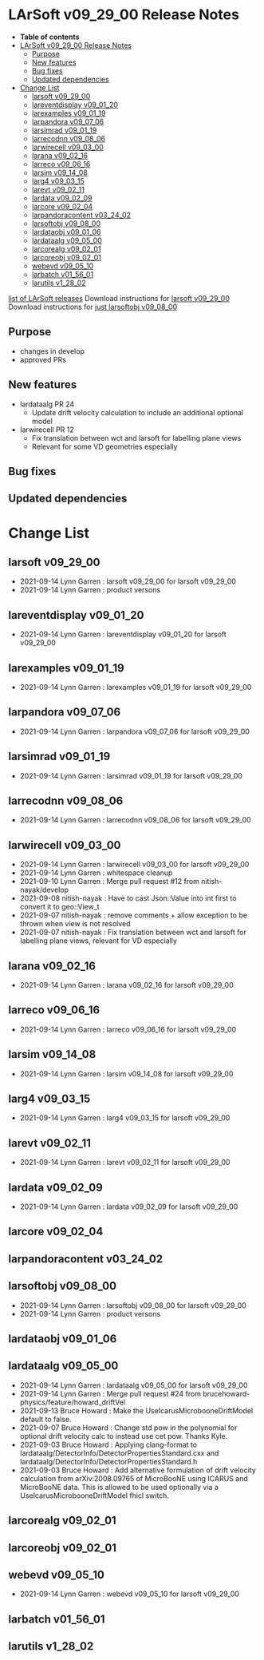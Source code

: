 LArSoft v09\_29\_00 Release Notes
======================================================================

-   **Table of contents**
-   [LArSoft v09\_29\_00 Release Notes](#LArSoft-v09_29_00-Release-Notes)
    -   [Purpose](#Purpose)
    -   [New features](#New-features)
    -   [Bug fixes](#Bug-fixes)
    -   [Updated dependencies](#Updated-dependencies)
-   [Change List](#Change-List)
    -   [larsoft v09\_29\_00](#larsoft-v09_29_00)
    -   [lareventdisplay v09\_01\_20](#lareventdisplay-v09_01_20)
    -   [larexamples v09\_01\_19](#larexamples-v09_01_19)
    -   [larpandora v09\_07\_06](#larpandora-v09_07_06)
    -   [larsimrad v09\_01\_19](#larsimrad-v09_01_19)
    -   [larrecodnn v09\_08\_06](#larrecodnn-v09_08_06)
    -   [larwirecell v09\_03\_00](#larwirecell-v09_03_00)
    -   [larana v09\_02\_16](#larana-v09_02_16)
    -   [larreco v09\_06\_16](#larreco-v09_06_16)
    -   [larsim v09\_14\_08](#larsim-v09_14_08)
    -   [larg4 v09\_03\_15](#larg4-v09_03_15)
    -   [larevt v09\_02\_11](#larevt-v09_02_11)
    -   [lardata v09\_02\_09](#lardata-v09_02_09)
    -   [larcore v09\_02\_04](#larcore-v09_02_04)
    -   [larpandoracontent v03\_24\_02](#larpandoracontent-v03_24_02)
    -   [larsoftobj v09\_08\_00](#larsoftobj-v09_08_00)
    -   [lardataobj v09\_01\_06](#lardataobj-v09_01_06)
    -   [lardataalg v09\_05\_00](#lardataalg-v09_05_00)
    -   [larcorealg v09\_02\_01](#larcorealg-v09_02_01)
    -   [larcoreobj v09\_02\_01](#larcoreobj-v09_02_01)
    -   [webevd v09\_05\_10](#webevd-v09_05_10)
    -   [larbatch v01\_56\_01](#larbatch-v01_56_01)
    -   [larutils v1\_28\_02](#larutils-v1_28_02)

[list of LArSoft releases](LArSoft_release_list)
Download instructions for [larsoft v09\_29\_00](http://scisoft.fnal.gov/scisoft/bundles/larsoft/v09_29_00/larsoft-v09_29_00.html)
Download instructions for [just larsoftobj v09\_08\_00](http://scisoft.fnal.gov/scisoft/bundles/larsoftobj/v09_08_00/larsoftobj-v09_08_00.html)

Purpose
--------------------

-   changes in develop
-   approved PRs

New features
------------------------------

-   lardataalg PR 24
    -   Update drift velocity calculation to include an additional optional model
-   larwirecell PR 12
    -   Fix translation between wct and larsoft for labelling plane views
    -   Relevant for some VD geometries especially

Bug fixes
------------------------

Updated dependencies
----------------------------------------------

Change List
============================

larsoft v09\_29\_00
------------------------------------------

-   2021-09-14 Lynn Garren : larsoft v09\_29\_00 for larsoft v09\_29\_00
-   2021-09-14 Lynn Garren : product versons

lareventdisplay v09\_01\_20
----------------------------------------------------------

-   2021-09-14 Lynn Garren : lareventdisplay v09\_01\_20 for larsoft v09\_29\_00

larexamples v09\_01\_19
--------------------------------------------------

-   2021-09-14 Lynn Garren : larexamples v09\_01\_19 for larsoft v09\_29\_00

larpandora v09\_07\_06
------------------------------------------------

-   2021-09-14 Lynn Garren : larpandora v09\_07\_06 for larsoft v09\_29\_00

larsimrad v09\_01\_19
----------------------------------------------

-   2021-09-14 Lynn Garren : larsimrad v09\_01\_19 for larsoft v09\_29\_00

larrecodnn v09\_08\_06
------------------------------------------------

-   2021-09-14 Lynn Garren : larrecodnn v09\_08\_06 for larsoft v09\_29\_00

larwirecell v09\_03\_00
--------------------------------------------------

-   2021-09-14 Lynn Garren : larwirecell v09\_03\_00 for larsoft v09\_29\_00
-   2021-09-14 Lynn Garren : whitespace cleanup
-   2021-09-10 Lynn Garren : Merge pull request \#12 from nitish-nayak/develop
-   2021-09-08 nitish-nayak : Have to cast Json::Value into int first to convert it to geo::View\_t
-   2021-09-07 nitish-nayak : remove comments + allow exception to be thrown when view is not resolved
-   2021-09-07 nitish-nayak : Fix translation between wct and larsoft for labelling plane views, relevant for VD especially

larana v09\_02\_16
----------------------------------------

-   2021-09-14 Lynn Garren : larana v09\_02\_16 for larsoft v09\_29\_00

larreco v09\_06\_16
------------------------------------------

-   2021-09-14 Lynn Garren : larreco v09\_06\_16 for larsoft v09\_29\_00

larsim v09\_14\_08
----------------------------------------

-   2021-09-14 Lynn Garren : larsim v09\_14\_08 for larsoft v09\_29\_00

larg4 v09\_03\_15
--------------------------------------

-   2021-09-14 Lynn Garren : larg4 v09\_03\_15 for larsoft v09\_29\_00

larevt v09\_02\_11
----------------------------------------

-   2021-09-14 Lynn Garren : larevt v09\_02\_11 for larsoft v09\_29\_00

lardata v09\_02\_09
------------------------------------------

-   2021-09-14 Lynn Garren : lardata v09\_02\_09 for larsoft v09\_29\_00

larcore v09\_02\_04
------------------------------------------

larpandoracontent v03\_24\_02
--------------------------------------------------------------

larsoftobj v09\_08\_00
------------------------------------------------

-   2021-09-14 Lynn Garren : larsoftobj v09\_08\_00 for larsoft v09\_29\_00
-   2021-09-14 Lynn Garren : product versons

lardataobj v09\_01\_06
------------------------------------------------

lardataalg v09\_05\_00
------------------------------------------------

-   2021-09-14 Lynn Garren : lardataalg v09\_05\_00 for larsoft v09\_29\_00
-   2021-09-14 Lynn Garren : Merge pull request \#24 from brucehoward-physics/feature/howard\_driftVel
-   2021-09-13 Bruce Howard : Make the UseIcarusMicrobooneDriftModel default to false.
-   2021-09-07 Bruce Howard : Change std pow in the polynomial for optional drift velocity calc to instead use cet pow. Thanks Kyle.
-   2021-09-03 Bruce Howard : Applying clang-format to lardataalg/DetectorInfo/DetectorPropertiesStandard.cxx and lardataalg/DetectorInfo/DetectorPropertiesStandard.h
-   2021-09-03 Bruce Howard : Add alternative formulation of drift velocity calculation from arXiv:2008.09765 of MicroBooNE using ICARUS and MicroBooNE data. This is allowed to be used optionally via a UseIcarusMicrobooneDriftModel fhicl switch.

larcorealg v09\_02\_01
------------------------------------------------

larcoreobj v09\_02\_01
------------------------------------------------

webevd v09\_05\_10
----------------------------------------

-   2021-09-14 Lynn Garren : webevd v09\_05\_10 for larsoft v09\_29\_00

larbatch v01\_56\_01
--------------------------------------------

larutils v1\_28\_02
------------------------------------------
